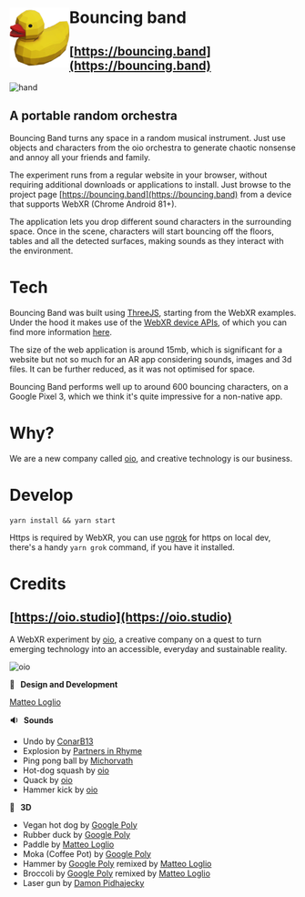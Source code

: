 # <img align="left" width="105" height="105" src="./src/media/2d/favicon.png"> Bouncing band

## [https://bouncing.band](https://bouncing.band)

![hand](https://user-images.githubusercontent.com/2639360/115254296-1ac65700-a125-11eb-9e10-f8b175a55cd5.gif)

## A portable random orchestra

Bouncing Band turns any space in a random musical instrument. Just use objects and characters from the oio orchestra to generate chaotic nonsense and annoy all your friends and family.

The experiment runs from a regular website in your browser, without requiring additional downloads or applications to install. Just browse to the project page [https://bouncing.band](https://bouncing.band) from a device that supports WebXR (Chrome Android 81+).

The application lets you drop different sound characters in the surrounding space. Once in the scene, characters will start bouncing off the floors, tables and all the detected surfaces, making sounds as they interact with the environment.

# Tech

Bouncing Band was built using [ThreeJS](https://threejs.org/), starting from the WebXR examples. Under the hood it makes use of the [WebXR device APIs](https://immersiveweb.dev/), of which you can find more information [here](https://github.com/immersive-web/webxr/blob/master/explainer.md).

The size of the web application is around 15mb, which is significant for a website but not so much for an AR app considering sounds, images and 3d files. It can be further reduced, as it was not optimised for space.

Bouncing Band performs well up to around 600 bouncing characters, on a Google Pixel 3, which we think it's quite impressive for a non-native app.

# Why?

We are a new company called [oio](https://oio.studio), and creative technology is our business.

# Develop

```
yarn install && yarn start
```

Https is required by WebXR, you can use [ngrok](https://ngrok.com/) for https on local dev, there's a handy `yarn grok` command, if you have it installed.

# Credits

## [https://oio.studio](https://oio.studio)

A WebXR experiment by [oio](https://oio.studio), a creative company on a quest to turn emerging technology into an accessible, everyday and sustainable reality.

![oio](https://user-images.githubusercontent.com/2639360/115254363-2ade3680-a125-11eb-9fcf-9acf9b832cf2.gif)

**📐 &nbsp; Design and Development**

[Matteo Loglio](https://matlo.me)

**🔉 &nbsp; Sounds**

- Undo by [ConarB13](https://freesound.org/people/ConarB13/sounds/401542/)
- Explosion by [Partners in Rhyme](https://www.freesoundeffects.com/free-track/explosion-3-466448/)
- Ping pong ball by [Michorvath](https://freesound.org/people/michorvath/sounds/269718/)
- Hot-dog squash by [oio](https://oio.studio)
- Quack by [oio](https://oio.studio)
- Hammer kick by [oio](https://oio.studio)

**🏓 &nbsp; 3D**

- Vegan hot dog by [Google Poly](https://poly.google.com/view/fPOjUkuqPLw)
- Rubber duck by [Google Poly](https://poly.google.com/view/9pffFcv7LSm)
- Paddle by [Matteo Loglio](https://matlo.me)
- Moka (Coffee Pot) by [Google Poly](https://poly.google.com/view/4JpGweI6vVR)
- Hammer by [Google Poly](https://poly.google.com/view/cOizz1RJnb3) remixed by [Matteo Loglio](https://matlo.me)
- Broccoli by [Google Poly](https://poly.google.com/view/e2Z3XDxtT41) remixed by [Matteo Loglio](https://matlo.me)
- Laser gun by [Damon Pidhajecky](https://poly.google.com/view/9qGe3grmPlK)
